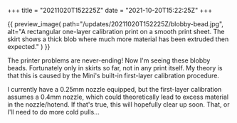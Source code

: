 +++
title = "20211020T152225Z"
date  = "2021-10-20T15:22:25Z"
+++

{{
    preview_image(
        path="/updates/20211020T152225Z/blobby-bead.jpg",
        alt="A rectangular one-layer calibration print on a smooth print sheet. The skirt shows a thick blob where much more material has been extruded then expected."
    )
}}

The printer problems are never-ending! Now I'm seeing these blobby beads. Fortunately only in skirts so far, not in any print itself. My theory is that this is caused by the Mini's built-in first-layer calibration procedure.

I currently have a 0.25mm nozzle equipped, but the first-layer calibration assumes a 0.4mm nozzle, which could theoretically lead to excess material in the nozzle/hotend. If that's true, this will hopefully clear up soon. That, or I'll need to do more cold pulls...
